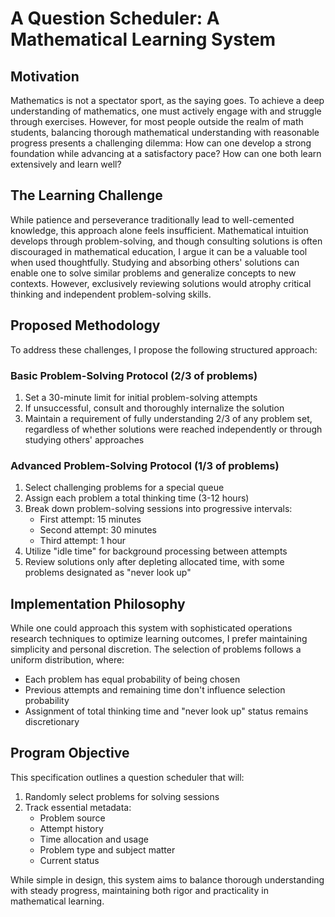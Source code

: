# A Question Scheduler: A Mathematical Learning System

## Motivation
Mathematics is not a spectator sport, as the saying goes. To achieve a deep understanding of mathematics, one must actively engage with and struggle through exercises. However, for most people outside the realm of math students, balancing thorough mathematical understanding with reasonable progress presents a challenging dilemma: How can one develop a strong foundation while advancing at a satisfactory pace? How can one both learn extensively and learn well?

## The Learning Challenge
While patience and perseverance traditionally lead to well-cemented knowledge, this approach alone feels insufficient. Mathematical intuition develops through problem-solving, and though consulting solutions is often discouraged in mathematical education, I argue it can be a valuable tool when used thoughtfully. Studying and absorbing others' solutions can enable one to solve similar problems and generalize concepts to new contexts. However, exclusively reviewing solutions would atrophy critical thinking and independent problem-solving skills.

## Proposed Methodology
To address these challenges, I propose the following structured approach:

### Basic Problem-Solving Protocol (2/3 of problems)
1. Set a 30-minute limit for initial problem-solving attempts
2. If unsuccessful, consult and thoroughly internalize the solution
3. Maintain a requirement of fully understanding 2/3 of any problem set, regardless of whether solutions were reached independently or through studying others' approaches

### Advanced Problem-Solving Protocol (1/3 of problems)
1. Select challenging problems for a special queue
2. Assign each problem a total thinking time (3-12 hours)
3. Break down problem-solving sessions into progressive intervals:
   - First attempt: 15 minutes
   - Second attempt: 30 minutes
   - Third attempt: 1 hour
4. Utilize "idle time" for background processing between attempts
5. Review solutions only after depleting allocated time, with some problems designated as "never look up"

## Implementation Philosophy
While one could approach this system with sophisticated operations research techniques to optimize learning outcomes, I prefer maintaining simplicity and personal discretion. The selection of problems follows a uniform distribution, where:
- Each problem has equal probability of being chosen
- Previous attempts and remaining time don't influence selection probability
- Assignment of total thinking time and "never look up" status remains discretionary

## Program Objective
This specification outlines a question scheduler that will:
1. Randomly select problems for solving sessions
2. Track essential metadata:
   - Problem source
   - Attempt history
   - Time allocation and usage
   - Problem type and subject matter
   - Current status

While simple in design, this system aims to balance thorough understanding with steady progress, maintaining both rigor and practicality in mathematical learning.

